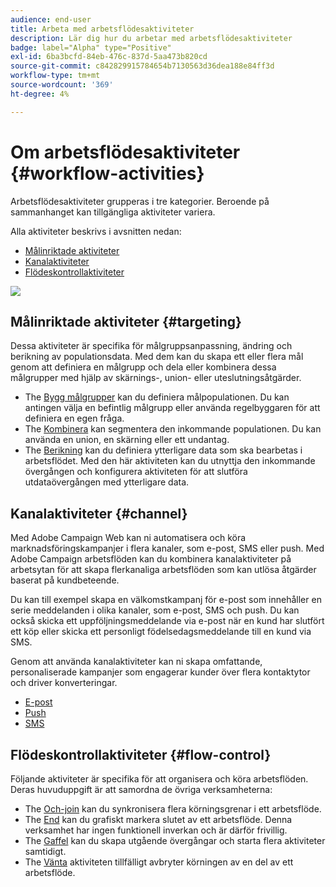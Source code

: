 ```yaml
---
audience: end-user
title: Arbeta med arbetsflödesaktiviteter
description: Lär dig hur du arbetar med arbetsflödesaktiviteter
badge: label="Alpha" type="Positive"
exl-id: 6ba3bcfd-84eb-476c-837d-5aa473b820cd
source-git-commit: c842829915784654b7130563d36dea188e84ff3d
workflow-type: tm+mt
source-wordcount: '369'
ht-degree: 4%

---
```



# Om arbetsflödesaktiviteter {#workflow-activities}

Arbetsflödesaktiviteter grupperas i tre kategorier. Beroende på sammanhanget kan tillgängliga aktiviteter variera.

Alla aktiviteter beskrivs i avsnitten nedan:

* [Målinriktade aktiviteter](#targeting)
* [Kanalaktiviteter](#channel)
* [Flödeskontrollaktiviteter](#flow-control)

![](../assets/wokflow-activities.png)

## Målinriktade aktiviteter {#targeting}

Dessa aktiviteter är specifika för målgruppsanpassning, ändring och berikning av populationsdata. Med dem kan du skapa ett eller flera mål genom att definiera en målgrupp och dela eller kombinera dessa målgrupper med hjälp av skärnings-, union- eller uteslutningsåtgärder.

* The [Bygg målgrupper](build-audience.md) kan du definiera målpopulationen. Du kan antingen välja en befintlig målgrupp eller använda regelbyggaren för att definiera en egen fråga.
* The [Kombinera](combine.md) kan segmentera den inkommande populationen. Du kan använda en union, en skärning eller ett undantag.
* The [Berikning](enrichment.md) kan du definiera ytterligare data som ska bearbetas i arbetsflödet. Med den här aktiviteten kan du utnyttja den inkommande övergången och konfigurera aktiviteten för att slutföra utdataövergången med ytterligare data.

## Kanalaktiviteter {#channel}

Med Adobe Campaign Web kan ni automatisera och köra marknadsföringskampanjer i flera kanaler, som e-post, SMS eller push. Med Adobe Campaign arbetsflöden kan du kombinera kanalaktiviteter på arbetsytan för att skapa flerkanaliga arbetsflöden som kan utlösa åtgärder baserat på kundbeteende.

Du kan till exempel skapa en välkomstkampanj för e-post som innehåller en serie meddelanden i olika kanaler, som e-post, SMS och push. Du kan också skicka ett uppföljningsmeddelande via e-post när en kund har slutfört ett köp eller skicka ett personligt födelsedagsmeddelande till en kund via SMS.

Genom att använda kanalaktiviteter kan ni skapa omfattande, personaliserade kampanjer som engagerar kunder över flera kontaktytor och driver konverteringar.

* [E-post](email.md)
* [Push](push.md)
* [SMS](sms.md)

## Flödeskontrollaktiviteter {#flow-control}

Följande aktiviteter är specifika för att organisera och köra arbetsflöden. Deras huvuduppgift är att samordna de övriga verksamheterna:

* The [Och-join](and-join.md) kan du synkronisera flera körningsgrenar i ett arbetsflöde.
* The [End](end.md) kan du grafiskt markera slutet av ett arbetsflöde. Denna verksamhet har ingen funktionell inverkan och är därför frivillig.
* The [Gaffel](fork.md) kan du skapa utgående övergångar och starta flera aktiviteter samtidigt.
* The [Vänta](wait.md) aktiviteten tillfälligt avbryter körningen av en del av ett arbetsflöde.

<!--
## Data management activities {#data-management}

overview: what they're used for
which use case you can perform with them

list available activites + short description + ref to section
-->

